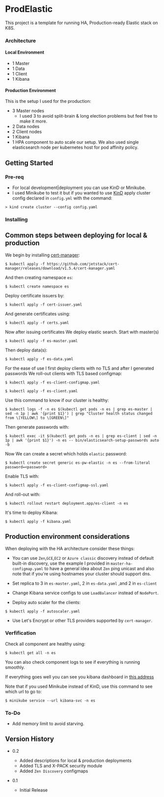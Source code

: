 # ProdElastic

This project is a template for running HA, Production-ready Elastic stack on K8S.

### Architecture

#### Local Environment

* 1 Master
* 1 Data
* 1 Client
* 1 Kibana

#### Production Environment

This is the setup I used for the production:

* 3 Master nodes
    * I used 3 to avoid split-brain & long election problems but feel free to make it more. 
* 2 Data nodes
* 2 Client nodes
* 1 Kibana
* 1 HPA component to auto scale our setup.
We also used single elasticsearch node per kubernetes host for pod affinity policy.

## Getting Started

### Pre-req

* For local development|deployment you can use KinD or Minikube.
* I used Minikube to test it but if you wanted to use [KinD](https://kind.sigs.k8s.io/) apply cluster config declared in `config.yml` with the command:
```
> kind create cluster --config config.yaml
```

### Installing

## Common steps between deploying for local & production

We begin by installing [cert-manager](https://cert-manager.io/):

```
$ kubectl apply -f https://github.com/jetstack/cert-manager/releases/download/v1.5.4/cert-manager.yaml
```
And then creating namespace `es`:
```
$ kubectl create namespace es
```
Deploy certificate issuers by:
```
$ kubectl apply -f cert-issuer.yaml
```
And generate certificates using:
```
$ kubectl apply -f certs.yaml
```
Now after issuing certificates We deploy elastic search.
Start with master(s)
```
$ kubectl apply -f es-master.yaml
```
Then deploy data(s):
```
$ kubectl apply -f es-data.yaml
```
For the ease of use I first deploy clients with no TLS and after I generated passwords We roll-out clients with TLS based configmap:
```
$ kubectl apply -f es-client-configmap.yaml

$ kubectl apply -f es-client.yaml
```
Use this command to know if our cluster is healthy:
```
$ kubectl logs -f -n es $(kubectl get pods -n es | grep es-master | sed -n 1p | awk '{print $1}') | grep "Cluster health status changed from \[YELLOW\] to \[GREEN\]"
```
Then generate passwords with:
```
$ kubectl exec -it $(kubectl get pods -n es | grep es-client | sed -n 1p | awk '{print $1}') -n es -- bin/elasticsearch-setup-passwords auto -b
```
Now We can create a secret which holds `elastic` password:
```
$ kubectl create secret generic es-pw-elastic -n es --from-literal password=<password>
```
Enable TLS with:
```
$ kubectl apply -f es-client-configmap-ssl.yaml
```
And roll-out with:
```
$ kubectl rollout restart deployment.app/es-client -n es
```
It's time to deploy Kibana:
```
$ kubectl apply -f kibana.yaml
```
## Production environment considerations

When deploying with the HA architecture consider these things:

* You can use `Zen`,`GCE`,`EC2` or `Azure classic` discovery instead of default built-in discovery, use the example I provided in `master-ha-configmap.yaml` to have a general idea about `Zen` ping unicast and also note that if you're using hostnames your cluster should support dns.
* Set replica to 3 in `es-master.yaml`, 2 in `es-data.yaml` ,and 2 in `es-client`
* Change Kibana service configs to use `LoadBalancer` instead of `NodePort`.

* Deploy auto scaler for the clients:
```
$ kubectl apply -f autoscaler.yaml
```
* Use Let's Encrypt or other TLS providers supported by `cert-manager`.
### Verfification

Check all component are healthy using:
```
$ kubectl get all -n es
```
You can also check component logs to see if everything is running smoothly.

If everything goes well you can see you kibana dashboard in [this address](https://localhost:32159/)

Note that if you used Minikube instead of KinD, use this command to see which url to go to:
```
$ minikube service --url kibana-svc -n es
```

### To-Do

* Add memory limit to avoid starving.

## Version History

* 0.2
    * Added descriptions for local & production deployments
    * Added TLS and X-PACK security module
    * Added `Zen Discovery` configmaps


* 0.1
    * Initial Release